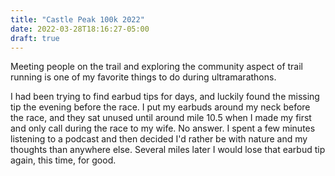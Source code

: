 ```yaml
---
title: "Castle Peak 100k 2022"
date: 2022-03-28T18:16:27-05:00
draft: true
---
```


Meeting people on the trail and exploring the community aspect of trail running is one of my favorite things to do during ultramarathons.

I had been trying to find earbud tips for days, and luckily found the missing tip the evening before the race. I put my earbuds around my neck before the race, and they sat unused until around mile 10.5 when I made my first and only call during the race to my wife. No answer. I spent a few minutes listening to a podcast and then decided I'd rather be with nature and my thoughts than anywhere else. Several miles later I would lose that earbud tip again, this time, for good.



